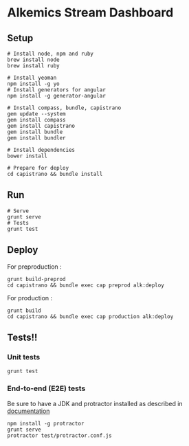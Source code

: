 Alkemics Stream Dashboard
=========================

## Setup

```
# Install node, npm and ruby
brew install node
brew install ruby

# Install yeoman
npm install -g yo
# Install generators for angular
npm install -g generator-angular

# Install compass, bundle, capistrano
gem update --system
gem install compass
gem install capistrano
gem install bundle
gem install bundler

# Install dependencies
bower install

# Prepare for deploy
cd capistrano && bundle install
```

## Run

```
# Serve
grunt serve
# Tests
grunt test
```

## Deploy

For preproduction :

```
grunt build-preprod
cd capistrano && bundle exec cap preprod alk:deploy
```

For production :

```
grunt build
cd capistrano && bundle exec cap production alk:deploy
```

## Tests!!

### Unit tests

```
grunt test
```

### End-to-end (E2E) tests

Be sure to have a JDK and protractor installed as described in [documentation](http://angular.github.io/protractor/#/)

```
npm install -g protractor
grunt serve
protractor test/protractor.conf.js
```
